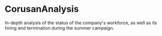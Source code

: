 # CorusanAnalysis
In-depth analysis of the status of the company's workforce, as well as its hiring and termination during the summer campaign.
